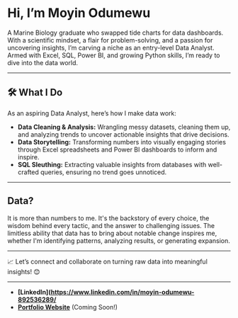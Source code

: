 # Hi, I’m Moyin Odumewu  

A Marine Biology graduate who swapped tide charts for data dashboards. With a scientific mindset, a flair for problem-solving, and a passion for uncovering insights, I’m carving a niche as an entry-level Data Analyst. Armed with Excel, SQL, Power BI, and growing Python skills, I’m ready to dive into the data world.  

---

## 🛠️ What I Do  

As an aspiring Data Analyst, here’s how I make data work:  

- **Data Cleaning & Analysis:** Wrangling messy datasets, cleaning them up, and analyzing trends to uncover actionable insights that drive decisions.  
- **Data Storytelling:** Transforming numbers into visually engaging stories through Excel spreadsheets and Power BI dashboards to inform and inspire.  
- **SQL Sleuthing:** Extracting valuable insights from databases with well-crafted queries, ensuring no trend goes unnoticed.  

---

## Data?  

It is more than numbers to me. It's the backstory of every choice, the wisdom behind every tactic, and the answer to challenging issues. The limitless ability that data has to bring about notable change inspires me, whether I'm identifying patterns, analyzing results, or generating expansion.  

---
 
📈 Let’s connect and collaborate on turning raw data into meaningful insights! 😊  

---

- **[LinkedIn](https://www.linkedin.com/in/moyin-odumewu-892536289/**  
- **[Portfolio Website](#)** (Coming Soon!)  



